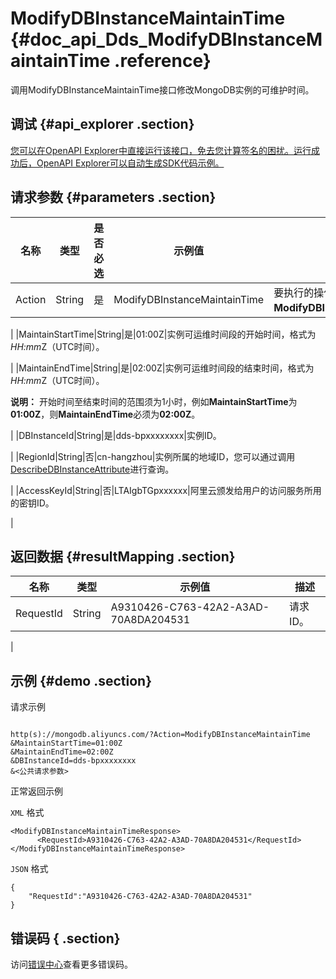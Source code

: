 # ModifyDBInstanceMaintainTime {#doc_api_Dds_ModifyDBInstanceMaintainTime .reference}

调用ModifyDBInstanceMaintainTime接口修改MongoDB实例的可维护时间。

## 调试 {#api_explorer .section}

[您可以在OpenAPI Explorer中直接运行该接口，免去您计算签名的困扰。运行成功后，OpenAPI Explorer可以自动生成SDK代码示例。](https://api.aliyun.com/#product=Dds&api=ModifyDBInstanceMaintainTime&type=RPC&version=2015-12-01)

## 请求参数 {#parameters .section}

|名称|类型|是否必选|示例值|描述|
|--|--|----|---|--|
|Action|String|是|ModifyDBInstanceMaintainTime|要执行的操作，取值：**ModifyDBInstanceMaintainTime**。

 |
|MaintainStartTime|String|是|01:00Z|实例可运维时间段的开始时间，格式为*HH:mm*Z（UTC时间）。

 |
|MaintainEndTime|String|是|02:00Z|实例可运维时间段的结束时间，格式为*HH:mm*Z（UTC时间）。

 **说明：** 开始时间至结束时间的范围须为1小时，例如**MaintainStartTime**为**01:00Z**，则**MaintainEndTime**必须为**02:00Z**。

 |
|DBInstanceId|String|是|dds-bpxxxxxxxx|实例ID。

 |
|RegionId|String|否|cn-hangzhou|实例所属的地域ID，您可以通过调用[DescribeDBInstanceAttribute](~~62010~~)进行查询。

 |
|AccessKeyId|String|否|LTAIgbTGpxxxxxx|阿里云颁发给用户的访问服务所用的密钥ID。

 |

## 返回数据 {#resultMapping .section}

|名称|类型|示例值|描述|
|--|--|---|--|
|RequestId|String|A9310426-C763-42A2-A3AD-70A8DA204531|请求ID。

 |

## 示例 {#demo .section}

请求示例

``` {#request_demo}

http(s)://mongodb.aliyuncs.com/?Action=ModifyDBInstanceMaintainTime
&MaintainStartTime=01:00Z
&MaintainEndTime=02:00Z
&DBInstanceId=dds-bpxxxxxxxx
&<公共请求参数>

```

正常返回示例

`XML` 格式

``` {#xml_return_success_demo}
<ModifyDBInstanceMaintainTimeResponse>
	  <RequestId>A9310426-C763-42A2-A3AD-70A8DA204531</RequestId>
</ModifyDBInstanceMaintainTimeResponse>
```

`JSON` 格式

``` {#json_return_success_demo}
{
	"RequestId":"A9310426-C763-42A2-A3AD-70A8DA204531"
}
```

## 错误码 { .section}

访问[错误中心](https://error-center.aliyun.com/status/product/Dds)查看更多错误码。


